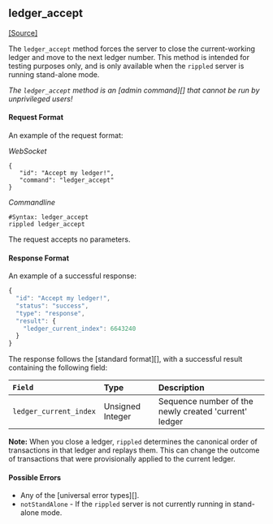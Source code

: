 ## ledger_accept
[[Source]<br>](https://github.com/ripple/rippled/blob/a61ffab3f9010d8accfaa98aa3cacc7d38e74121/src/ripple/rpc/handlers/LedgerAccept.cpp "Source")

The `ledger_accept` method forces the server to close the current-working ledger and move to the next ledger number. This method is intended for testing purposes only, and is only available when the `rippled` server is running stand-alone mode.

*The `ledger_accept` method is an [admin command][] that cannot be run by unprivileged users!*

#### Request Format

An example of the request format:

<!-- MULTICODE_BLOCK_START -->

*WebSocket*

```
{
   "id": "Accept my ledger!",
   "command": "ledger_accept"
}
```

*Commandline*

```
#Syntax: ledger_accept
rippled ledger_accept
```

<!-- MULTICODE_BLOCK_END -->

The request accepts no parameters.

#### Response Format

An example of a successful response:
```js
{
  "id": "Accept my ledger!",
  "status": "success",
  "type": "response",
  "result": {
    "ledger_current_index": 6643240
  }
}
```

The response follows the [standard format][], with a successful result containing the following field:

| `Field`                | Type             | Description                      |
|:-----------------------|:-----------------|:---------------------------------|
| `ledger_current_index` | Unsigned Integer | Sequence number of the newly created 'current' ledger |

**Note:** When you close a ledger, `rippled` determines the canonical order of transactions in that ledger and replays them. This can change the outcome of transactions that were provisionally applied to the current ledger.

#### Possible Errors

* Any of the [universal error types][].
* `notStandAlone` - If the `rippled` server is not currently running in stand-alone mode.
